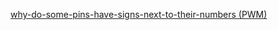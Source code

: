 [why-do-some-pins-have-signs-next-to-their-numbers (PWM)](http://electronics.stackexchange.com/questions/67116/why-do-some-pins-have-signs-next-to-their-numbers)
